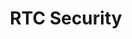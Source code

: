 ---
title: RTC Security
description: A blog about vulnerabilities and attacks affecting VoIP and WebRTC applications and infrastructure by Enable Security.
url: https://example.com/
image:
    # url: '/assets/images/cafe.png'
    # alt: 'Cafe'
tags: ['blog', 'vulnerability', 'webrtc']
pubDate: 2023-11-09
draft: false
---